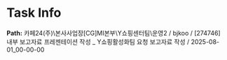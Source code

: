 # Task Info

**Path:** 카페24(주)\본사사업장\[CG]MI본부\Y쇼핑센터팀\운영2 / bjkoo / [274746] 내부 보고자료 프레젠테이션 작성 _ Y쇼핑활성화팀 요청 보고자료 작성 / 2025-08-01_00-00-00

